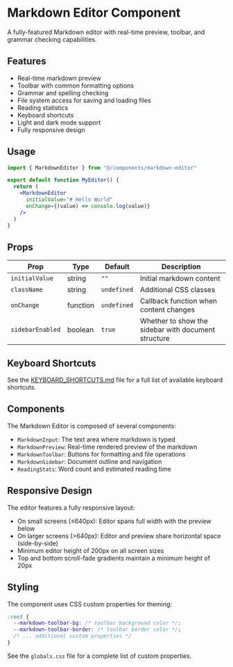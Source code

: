# Markdown Editor Component

A fully-featured Markdown editor with real-time preview, toolbar, and grammar checking capabilities.

## Features

- Real-time markdown preview
- Toolbar with common formatting options
- Grammar and spelling checking
- File system access for saving and loading files
- Reading statistics
- Keyboard shortcuts
- Light and dark mode support
- Fully responsive design

## Usage

```jsx
import { MarkdownEditor } from "@/components/markdown-editor"

export default function MyEditor() {
  return (
    <MarkdownEditor
      initialValue="# Hello World"
      onChange={(value) => console.log(value)}
    />
  )
}
```

## Props

| Prop | Type | Default | Description |
|------|------|---------|-------------|
| `initialValue` | string | `""` | Initial markdown content |
| `className` | string | `undefined` | Additional CSS classes |
| `onChange` | function | `undefined` | Callback function when content changes |
| `sidebarEnabled` | boolean | `true` | Whether to show the sidebar with document structure |

## Keyboard Shortcuts

See the [KEYBOARD_SHORTCUTS.md](./KEYBOARD_SHORTCUTS.md) file for a full list of available keyboard shortcuts.

## Components

The Markdown Editor is composed of several components:

- `MarkdownInput`: The text area where markdown is typed
- `MarkdownPreview`: Real-time rendered preview of the markdown
- `MarkdownToolbar`: Buttons for formatting and file operations
- `MarkdownSidebar`: Document outline and navigation
- `ReadingStats`: Word count and estimated reading time

## Responsive Design

The editor features a fully responsive layout:

- On small screens (≤640px): Editor spans full width with the preview below
- On larger screens (>640px): Editor and preview share horizontal space (side-by-side)
- Minimum editor height of 200px on all screen sizes
- Top and bottom scroll-fade gradients maintain a minimum height of 20px

## Styling

The component uses CSS custom properties for theming:

```css
:root {
  --markdown-toolbar-bg: /* toolbar background color */;
  --markdown-toolbar-border: /* toolbar border color */;
  /* ... additional custom properties */
}
```

See the `globals.css` file for a complete list of custom properties.